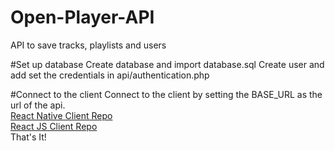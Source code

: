 # Open-Player-API
API to save tracks, playlists and users

#Set up database
Create database and import database.sql
Create user and add set the credentials in api/authentication.php

#Connect to the client
Connect to the client by setting the BASE_URL as the url of the api.<br>
[React Native Client Repo](https://github.com/nicksanchezc137/RN-Open-Audio-Player)<br>
[React JS Client Repo](https://github.com/nicksanchezc137/Open-Audio-Player)<br>
That's It!
